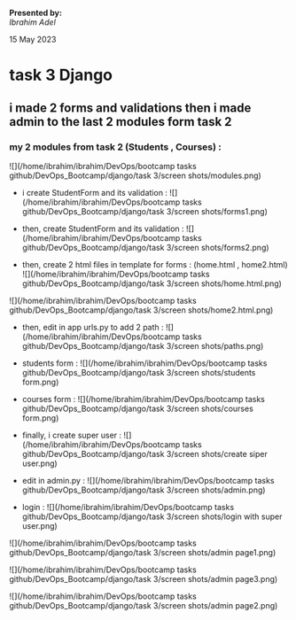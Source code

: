 **Presented by:**   
_Ibrahim Adel_    

15 May 2023

# task 3 Django

## i made 2 forms and validations then i made admin to the last 2 modules form task 2 

### my 2 modules from task 2 (Students , Courses) :
![](/home/ibrahim/ibrahim/DevOps/bootcamp tasks github/DevOps_Bootcamp/django/task 3/screen shots/modules.png)

- i create StudentForm and its validation :
![](/home/ibrahim/ibrahim/DevOps/bootcamp tasks github/DevOps_Bootcamp/django/task 3/screen shots/forms1.png)

- then, create StudentForm and its validation :
![](/home/ibrahim/ibrahim/DevOps/bootcamp tasks github/DevOps_Bootcamp/django/task 3/screen shots/forms2.png)

- then, create 2 html files in template for forms : (home.html , home2.html)
![](/home/ibrahim/ibrahim/DevOps/bootcamp tasks github/DevOps_Bootcamp/django/task 3/screen shots/home.html.png)

![](/home/ibrahim/ibrahim/DevOps/bootcamp tasks github/DevOps_Bootcamp/django/task 3/screen shots/home2.html.png)

- then, edit in app urls.py to add 2 path :
![](/home/ibrahim/ibrahim/DevOps/bootcamp tasks github/DevOps_Bootcamp/django/task 3/screen shots/paths.png)

- students form :
![](/home/ibrahim/ibrahim/DevOps/bootcamp tasks github/DevOps_Bootcamp/django/task 3/screen shots/students form.png)

- courses form :
![](/home/ibrahim/ibrahim/DevOps/bootcamp tasks github/DevOps_Bootcamp/django/task 3/screen shots/courses form.png)

- finally, i create super user :
![](/home/ibrahim/ibrahim/DevOps/bootcamp tasks github/DevOps_Bootcamp/django/task 3/screen shots/create siper user.png)

- edit in admin.py :
![](/home/ibrahim/ibrahim/DevOps/bootcamp tasks github/DevOps_Bootcamp/django/task 3/screen shots/admin.png)

- login :
![](/home/ibrahim/ibrahim/DevOps/bootcamp tasks github/DevOps_Bootcamp/django/task 3/screen shots/login with super user.png)

![](/home/ibrahim/ibrahim/DevOps/bootcamp tasks github/DevOps_Bootcamp/django/task 3/screen shots/admin page1.png)

![](/home/ibrahim/ibrahim/DevOps/bootcamp tasks github/DevOps_Bootcamp/django/task 3/screen shots/admin page3.png)

![](/home/ibrahim/ibrahim/DevOps/bootcamp tasks github/DevOps_Bootcamp/django/task 3/screen shots/admin page2.png)
